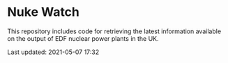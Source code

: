 # Nuke Watch

This repository includes code for retrieving the latest information available on the output of EDF nuclear power plants in the UK.

Last updated: 2021-05-07 17:32
